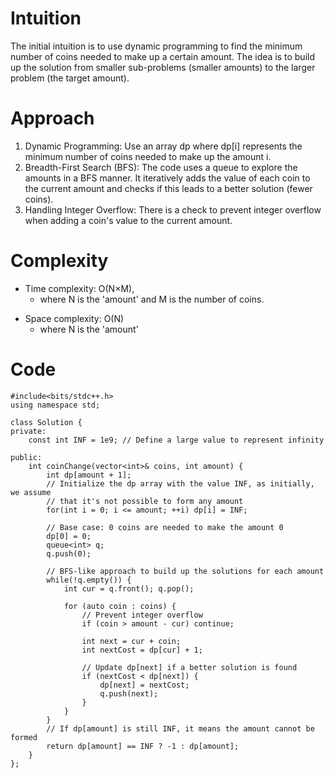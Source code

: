 # Intuition
The initial intuition is to use dynamic programming to find the minimum number of coins needed to make up a certain amount. The idea is to build up the solution from smaller sub-problems (smaller amounts) to the larger problem (the target amount).

# Approach
1. Dynamic Programming: Use an array dp where dp[i] represents the minimum number of coins needed to make up the amount i.
2. Breadth-First Search (BFS): The code uses a queue to explore the amounts in a BFS manner. It iteratively adds the value of each coin to the current amount and checks if this leads to a better solution (fewer coins).
3. Handling Integer Overflow: There is a check to prevent integer overflow when adding a coin's value to the current amount.

# Complexity
- Time complexity: O(N×M), 
    -  where N is the 'amount' and M is the number of coins.
<!-- Add your time complexity here, e.g. $$O(n)$$ -->

- Space complexity: O(N)
    - where N is the 'amount' 
<!-- Add your space complexity here, e.g. $$O(n)$$ -->

# Code
```
#include<bits/stdc++.h>
using namespace std;

class Solution {
private:
    const int INF = 1e9; // Define a large value to represent infinity

public:
    int coinChange(vector<int>& coins, int amount) {
        int dp[amount + 1];
        // Initialize the dp array with the value INF, as initially, we assume
        // that it's not possible to form any amount
        for(int i = 0; i <= amount; ++i) dp[i] = INF;

        // Base case: 0 coins are needed to make the amount 0
        dp[0] = 0;
        queue<int> q;
        q.push(0);

        // BFS-like approach to build up the solutions for each amount
        while(!q.empty()) {
            int cur = q.front(); q.pop();

            for (auto coin : coins) {
                // Prevent integer overflow
                if (coin > amount - cur) continue;

                int next = cur + coin;
                int nextCost = dp[cur] + 1;

                // Update dp[next] if a better solution is found
                if (nextCost < dp[next]) {
                    dp[next] = nextCost;
                    q.push(next);
                }
            }
        }
        // If dp[amount] is still INF, it means the amount cannot be formed
        return dp[amount] == INF ? -1 : dp[amount];
    }
};

```